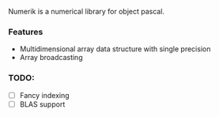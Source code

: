 Numerik is a numerical library for object pascal. 

### Features
- Multidimensional array data structure with single precision
- Array broadcasting

### TODO:
- [ ] Fancy indexing
- [ ] BLAS support
